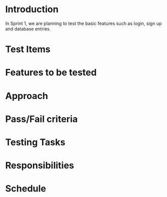 <h1>Introduction</h1>
In Sprint 1, we are planning to test the basic features such as login, sign up and database entries.
<h1>Test Items</h1>
<h1>Features to be tested</h1>
<h1>Approach</h1>
<h1>Pass/Fail criteria</h1>
<h1>Testing Tasks</h1>
<h1>Responsibilities</h1>
<h1>Schedule</h1>
